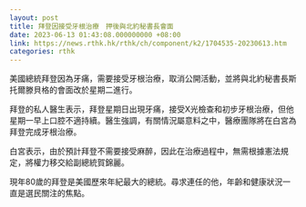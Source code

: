 ```yaml
---
layout: post
title: 拜登因接受牙根治療　押後與北約秘書長會面
date: 2023-06-13 01:43:08.000000000 +08:00
link: https://news.rthk.hk/rthk/ch/component/k2/1704535-20230613.htm
categories: rthk
---
```


美國總統拜登因為牙痛，需要接受牙根治療，取消公開活動，並將與北約秘書長斯托爾滕貝格的會面改於星期二進行。

拜登的私人醫生表示，拜登星期日出現牙痛，接受X光檢查和初步牙根治療，但他星期一早上口腔不適持續。醫生強調，有關情況屬意料之中，醫療團隊將在白宮為拜登完成牙根治療。

白宮表示，由於預計拜登不需要接受麻醉，因此在治療過程中，無需根據憲法規定，將權力移交給副總統賀錦麗。

現年80歲的拜登是美國歷來年紀最大的總統。尋求連任的他，年齡和健康狀況一直是選民關注的焦點。
